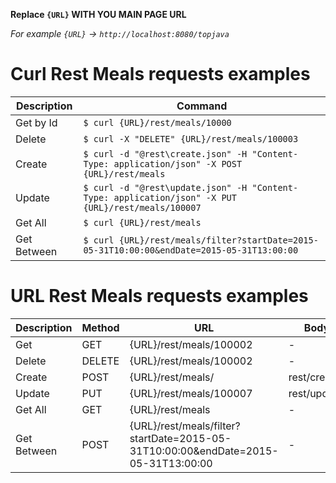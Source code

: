 **Replace `{URL}` WITH YOU MAIN PAGE URL**

*For example `{URL}` -> `http://localhost:8080/topjava`*

# Curl Rest Meals requests examples
Description | Command
----------- | -------
Get by Id | `$ curl {URL}/rest/meals/10000`
Delete | `$ curl -X "DELETE" {URL}/rest/meals/100003`
Create | `$ curl -d "@rest\create.json" -H "Content-Type: application/json" -X POST {URL}/rest/meals`
Update | `$ curl -d "@rest\update.json" -H "Content-Type: application/json" -X PUT {URL}/rest/meals/100007`
Get All | `$ curl {URL}/rest/meals`
Get Between | `$ curl {URL}/rest/meals/filter?startDate=2015-05-31T10:00:00&endDate=2015-05-31T13:00:00`

# URL Rest Meals requests examples
Description | Method | URL | Body File
----------- | ------ | --- | ---------
Get | GET | {URL}/rest/meals/100002 | -
Delete | DELETE | {URL}/rest/meals/100002 | -
Create | POST | {URL}/rest/meals/ | rest/create.json
Update | PUT | {URL}/rest/meals/100007 | rest/update.json
Get All | GET | {URL}/rest/meals | -
Get Between | POST | {URL}/rest/meals/filter?startDate=2015-05-31T10:00:00&endDate=2015-05-31T13:00:00 | -
